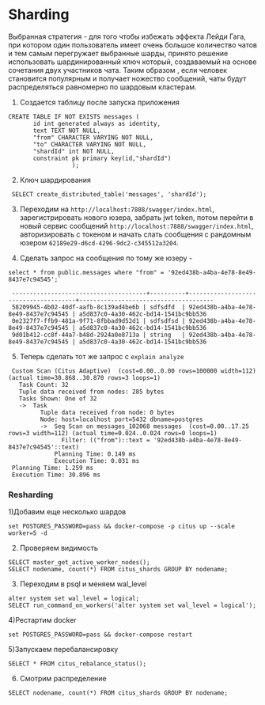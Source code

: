 # Sharding

Выбранная стратегия - для того чтобы избежать эффекта Лейди Гага, при котором один пользователь имеет очень большое количество чатов и тем самым перегружает выбранные шарды, принято решение использовать шардинированный ключ который, создаваемый на основе сочетания двух участников чата. Таким образом , если человек становится популярным и получает ножество сообщений, чаты будут распределяться равномерно по шардовым кластерам.

1) Создается таблицу после запуска приложения
```
CREATE TABLE IF NOT EXISTS messages (
       id int generated always as identity,
       text TEXT NOT NULL,
       "from" CHARACTER VARYING NOT NULL,
       "to" CHARACTER VARYING NOT NULL,
       "shardId" int NOT NULL,
       constraint pk primary key(id,"shardId")
                  );

```
2) Ключ шардирования 
```
 SELECT create_distributed_table('messages', 'shardId');
```
3) Переходим на `http://localhost:7888/swagger/index.html`, зарегистрировать нового юзера, забрать jwt token, потом перейти
   в новый сервис сообщений `http://localhost:7888/swagger/index.html`, авторизировать с токеном и начать слать сообщения c
   рандомным юзером `62189e29-d6cd-4296-9dc2-c345512a3204`.

4) Сделать запрос на сообщения по тому же юзеру -
```
select * from public.messages where "from" = '92ed438b-a4ba-4e78-8e49-8437e7c94545';`
```
```
 --------------------------------------+----------+--------------------------------------+--------------------------------------
 58209945-4b02-40df-aafb-8c139ad4be6b | sdfsdfd  | 92ed438b-a4ba-4e78-8e49-8437e7c94545 | a5d837c0-4a30-462c-bd14-1541bc9bb536
 0e2327f7-ffb9-481a-9f71-8fbbad9d52d1 | sdfsdfsd | 92ed438b-a4ba-4e78-8e49-8437e7c94545 | a5d837c0-4a30-462c-bd14-1541bc9bb536
 9d01b412-cc8f-44a7-b48d-2924a0e8713a | string   | 92ed438b-a4ba-4e78-8e49-8437e7c94545 | a5d837c0-4a30-462c-bd14-1541bc9bb536
```
5) Теперь сделать тот же запрос с `explain analyze`
```
 Custom Scan (Citus Adaptive)  (cost=0.00..0.00 rows=100000 width=112) (actual time=30.868..30.870 rows=3 loops=1)
   Task Count: 32
   Tuple data received from nodes: 285 bytes
   Tasks Shown: One of 32
   ->  Task
         Tuple data received from node: 0 bytes
         Node: host=localhost port=5432 dbname=postgres
         ->  Seq Scan on messages_102068 messages  (cost=0.00..17.25 rows=3 width=112) (actual time=0.024..0.024 rows=0 loops=1)
               Filter: (("from")::text = '92ed438b-a4ba-4e78-8e49-8437e7c94545'::text)
             Planning Time: 0.149 ms
             Execution Time: 0.031 ms
 Planning Time: 1.259 ms
 Execution Time: 30.896 ms
```
### Resharding

1)Добавим еще несколько шардов
```
set POSTGRES_PASSWORD=pass && docker-compose -p citus up --scale worker=5 -d
```
2) Проверяем видимость
```
SELECT master_get_active_worker_nodes();
SELECT nodename, count(*) FROM citus_shards GROUP BY nodename;
```
3) Переходим в psql и меняем wal_level
```
alter system set wal_level = logical;
SELECT run_command_on_workers('alter system set wal_level = logical');
```
4)Рестартим docker
```
set POSTGRES_PASSWORD=pass && docker-compose restart
```
5)Запускаем перебалансировку
```
SELECT * FROM citus_rebalance_status();
```
6) Смотрим распределение
```
SELECT nodename, count(*) FROM citus_shards GROUP BY nodename;

```
